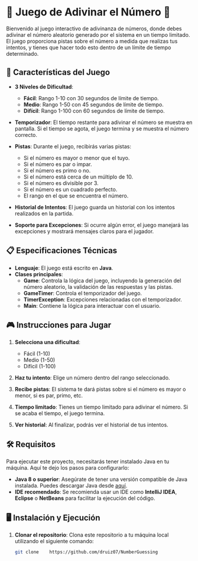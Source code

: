 # 🎯 **Juego de Adivinar el Número** 🧠

Bienvenido al juego interactivo de adivinanza de números, donde debes adivinar el número aleatorio generado por el sistema en un tiempo limitado. El juego proporciona pistas sobre el número a medida que realizas tus intentos, y tienes que hacer todo esto dentro de un límite de tiempo determinado.

## 🌟 **Características del Juego**

- **3 Niveles de Dificultad**:
  - **Fácil**: Rango 1-10 con 30 segundos de límite de tiempo.
  - **Medio**: Rango 1-50 con 45 segundos de límite de tiempo.
  - **Difícil**: Rango 1-100 con 60 segundos de límite de tiempo.

- **Temporizador**: El tiempo restante para adivinar el número se muestra en pantalla. Si el tiempo se agota, el juego termina y se muestra el número correcto.

- **Pistas**: Durante el juego, recibirás varias pistas:
  - Si el número es mayor o menor que el tuyo.
  - Si el número es par o impar.
  - Si el número es primo o no.
  - Si el número está cerca de un múltiplo de 10.
  - Si el número es divisible por 3.
  - Si el número es un cuadrado perfecto.
  - El rango en el que se encuentra el número.

- **Historial de Intentos**: El juego guarda un historial con los intentos realizados en la partida.

- **Soporte para Excepciones**: Si ocurre algún error, el juego manejará las excepciones y mostrará mensajes claros para el jugador.

## 📋 **Especificaciones Técnicas**

- **Lenguaje**: El juego está escrito en **Java**.
- **Clases principales**:
  - **Game**: Controla la lógica del juego, incluyendo la generación del número aleatorio, la validación de las respuestas y las pistas.
  - **GameTimer**: Controla el temporizador del juego.
  - **TimerException**: Excepciones relacionadas con el temporizador.
  - **Main**: Contiene la lógica para interactuar con el usuario.

## 🎮 **Instrucciones para Jugar**

1. **Selecciona una dificultad**: 
   - Fácil (1-10)
   - Medio (1-50)
   - Difícil (1-100)

2. **Haz tu intento**: Elige un número dentro del rango seleccionado.

3. **Recibe pistas**: El sistema te dará pistas sobre si el número es mayor o menor, si es par, primo, etc.

4. **Tiempo limitado**: Tienes un tiempo limitado para adivinar el número. Si se acaba el tiempo, el juego termina.

5. **Ver historial**: Al finalizar, podrás ver el historial de tus intentos.

## 🛠️ **Requisitos**

Para ejecutar este proyecto, necesitarás tener instalado Java en tu máquina. Aquí te dejo los pasos para configurarlo:

- **Java 8 o superior**: Asegúrate de tener una versión compatible de Java instalada. Puedes descargar Java desde [aquí](https://www.oracle.com/java/technologies/javase-jdk11-downloads.html).
- **IDE recomendado**: Se recomienda usar un IDE como **IntelliJ IDEA**, **Eclipse** o **NetBeans** para facilitar la ejecución del código.
  
## 🖥️ **Instalación y Ejecución**

1. **Clonar el repositorio**:
   Clona este repositorio a tu máquina local utilizando el siguiente comando:

   ```bash
   git clone	https://github.com/druiz07/NumberGuessing